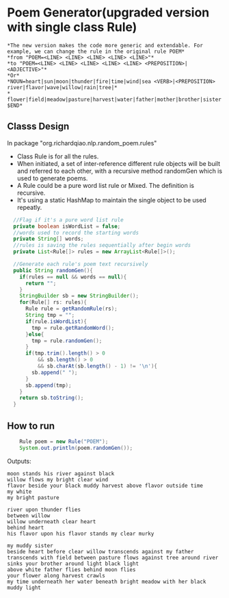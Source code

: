 # Poem Generator(upgraded version with single class Rule)
```
*The new version makes the code more generic and extendable. For example, we can change the rule in the original rule POEM*
*from "POEM=<LINE> <LINE> <LINE> <LINE> <LINE>"*
*to "POEM=<LINE> <LINE> <LINE> <LINE> <LINE> <PREPOSITION>|<ADJECTIVE>"*
*Or*
*NOUN=heart|sun|moon|thunder|fire|time|wind|sea <VERB>|<PREPOSITION> river|flavor|wave|willow|rain|tree|*
*    flower|field|meadow|pasture|harvest|water|father|mother|brother|sister $END*
```
## Classs Design
In package "org.richardqiao.nlp.random_poem.rules"
* Class Rule is for all the rules.
* When initiated, a set of inter-reference different rule objects will be built and referred to each other, with a recursive method randomGen which is used to generate poems.
* A Rule could be a pure word list rule or Mixed. The definition is recursive.
* It's using a static HashMap to maintain the single object to be used repeatly.
```Java
  //Flag if it's a pure word list rule
  private boolean isWordList = false;
  //words used to record the starting words
  private String[] words;
  //rules is saving the rules sequentially after begin words
  private List<Rule[]> rules = new ArrayList<Rule[]>();

  //Generate each rule's poem text recursively
  public String randomGen(){
    if(rules == null && words == null){
      return "";
    }
    StringBuilder sb = new StringBuilder();
    for(Rule[] rs: rules){
      Rule rule = getRandomRule(rs);
      String tmp = "";
      if(rule.isWordList){
        tmp = rule.getRandomWord();
      }else{
        tmp = rule.randomGen();
      }
      if(tmp.trim().length() > 0
          && sb.length() > 0
          && sb.charAt(sb.length() - 1) != '\n'){
        sb.append(" ");
      }
      sb.append(tmp);
    }
    return sb.toString();
  }
```

## How to run
```Java
    Rule poem = new Rule("POEM");
    System.out.println(poem.randomGen());
```
Outputs:
```
moon stands his river against black 
willow flows my bright clear wind 
flavor beside your black muddy harvest above flavor outside time 
my white 
my bright pasture 
```
```
river upon thunder flies 
between willow 
willow underneath clear heart 
behind heart 
his flavor upon his flavor stands my clear murky 
```
```
my muddy sister 
beside heart before clear willow transcends against my father transcends with field between pasture flows against tree around river sinks your brother around light black light 
above white father flies behind moon flies 
your flower along harvest crawls 
my time underneath her water beneath bright meadow with her black muddy light 
```